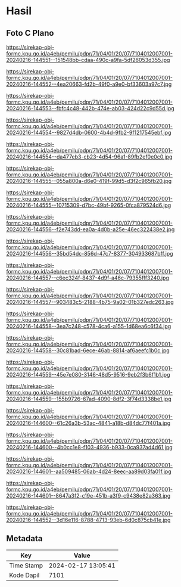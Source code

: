 # Hasil

## Foto C Plano

https://sirekap-obj-formc.kpu.go.id/a4eb/pemilu/pdpr/71/04/01/20/07/7104012007001-20240216-144551--151548bb-cdaa-490c-a9fa-5df26053d355.jpg

https://sirekap-obj-formc.kpu.go.id/a4eb/pemilu/pdpr/71/04/01/20/07/7104012007001-20240216-144552--4ea20663-fd2b-49f0-a9e0-bf33603a97c7.jpg

https://sirekap-obj-formc.kpu.go.id/a4eb/pemilu/pdpr/71/04/01/20/07/7104012007001-20240216-144553--fbfc4c48-442b-474e-ab03-424d22c9d55d.jpg

https://sirekap-obj-formc.kpu.go.id/a4eb/pemilu/pdpr/71/04/01/20/07/7104012007001-20240216-144554--9827d4db-0600-4b4d-9fb2-9f1217545ebf.jpg

https://sirekap-obj-formc.kpu.go.id/a4eb/pemilu/pdpr/71/04/01/20/07/7104012007001-20240216-144554--da477eb3-cb23-4d54-96a1-89fb2ef0e0c0.jpg

https://sirekap-obj-formc.kpu.go.id/a4eb/pemilu/pdpr/71/04/01/20/07/7104012007001-20240216-144555--055a800a-d6e0-419f-99d5-d3f2c965fb20.jpg

https://sirekap-obj-formc.kpu.go.id/a4eb/pemilu/pdpr/71/04/01/20/07/7104012007001-20240216-144555--10715309-d7bc-49bf-9265-0fca879524d6.jpg

https://sirekap-obj-formc.kpu.go.id/a4eb/pemilu/pdpr/71/04/01/20/07/7104012007001-20240216-144556--f2e743dd-ea0a-4d0b-a25e-46ec322438e2.jpg

https://sirekap-obj-formc.kpu.go.id/a4eb/pemilu/pdpr/71/04/01/20/07/7104012007001-20240216-144556--35bd54dc-856d-47c7-8377-304933687bff.jpg

https://sirekap-obj-formc.kpu.go.id/a4eb/pemilu/pdpr/71/04/01/20/07/7104012007001-20240216-144557--c6ec324f-8437-4d9f-a46c-79355fff3240.jpg

https://sirekap-obj-formc.kpu.go.id/a4eb/pemilu/pdpr/71/04/01/20/07/7104012007001-20240216-144557--903483c5-2188-4b75-9a02-01b327edc263.jpg

https://sirekap-obj-formc.kpu.go.id/a4eb/pemilu/pdpr/71/04/01/20/07/7104012007001-20240216-144558--3ea7c248-c578-4ca6-a155-1d68ea6c6f34.jpg

https://sirekap-obj-formc.kpu.go.id/a4eb/pemilu/pdpr/71/04/01/20/07/7104012007001-20240216-144558--30c81bad-6ece-46ab-8814-af6aeefc1b0c.jpg

https://sirekap-obj-formc.kpu.go.id/a4eb/pemilu/pdpr/71/04/01/20/07/7104012007001-20240216-144559--45e7e080-3146-48d5-9516-9eb2f3b6f1b1.jpg

https://sirekap-obj-formc.kpu.go.id/a4eb/pemilu/pdpr/71/04/01/20/07/7104012007001-20240216-144559--155b9726-67ad-4090-8df2-3f74d3338be1.jpg

https://sirekap-obj-formc.kpu.go.id/a4eb/pemilu/pdpr/71/04/01/20/07/7104012007001-20240216-144600--61c26a3b-53ac-4841-a18b-d84dc77f401a.jpg

https://sirekap-obj-formc.kpu.go.id/a4eb/pemilu/pdpr/71/04/01/20/07/7104012007001-20240216-144600--4b0cc1e8-f103-4936-b933-0ca937ad4d61.jpg

https://sirekap-obj-formc.kpu.go.id/a4eb/pemilu/pdpr/71/04/01/20/07/7104012007001-20240216-144601--aa509485-06ab-4d24-8eec-aa89d03fa01f.jpg

https://sirekap-obj-formc.kpu.go.id/a4eb/pemilu/pdpr/71/04/01/20/07/7104012007001-20240216-144601--8647a3f2-c19e-451b-a3f9-c9438e82a363.jpg

https://sirekap-obj-formc.kpu.go.id/a4eb/pemilu/pdpr/71/04/01/20/07/7104012007001-20240216-144552--3d16e116-8788-4713-93eb-6d0c875cb41e.jpg


## Metadata

| Key        | Value               |
| ---------- | ------------------- |
| Time Stamp | 2024-02-17 13:05:41 |
| Kode Dapil | 7101                |



